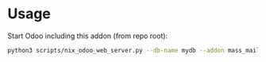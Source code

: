 # Usage

Start Odoo including this addon (from repo root):

```bash
python3 scripts/nix_odoo_web_server.py --db-name mydb --addon mass_mailing_event_sms
```
